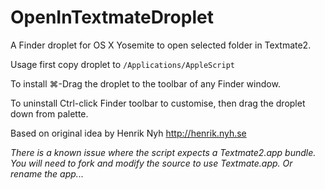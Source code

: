 # OpenInTextmateDroplet

A Finder droplet for OS X Yosemite to open selected folder in Textmate2.

Usage first copy droplet to `/Applications/AppleScript`

To install ⌘-Drag the droplet to the toolbar of any Finder window.

To uninstall Ctrl-click Finder toolbar to customise, then drag the droplet down from palette.

Based on original idea by Henrik Nyh <http://henrik.nyh.se>

_There is a known issue where the script expects a Textmate2.app bundle. You will need to fork and modify the source to use Textmate.app. Or rename the app..._
